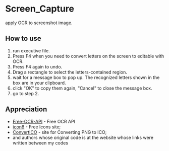 # Screen_Capture

apply OCR to screenshot image.

## How to use

1. run executive file.
2. Press F4 when you need to convert letters on the screen to editable with OCR.
3. Press F4 again to undo.
4. Drag a rectangle to select the letters-contained region.
5. wait for a message box to pop up. The recognized letters shown in the box are in your clipboard.
6. click "OK" to copy them again, "Cancel" to close the message box.
7. go to step 2.

## Appreciation

- [Free-OCR-API](https://github.com/A9T9/Free-OCR-API-CSharp) - Free OCR API
- [icon8](https://icons8.com/) - Free Icons site;
- [ConvertICO](https://convertico.com/) - site for Converting PNG to ICO;
- and authors whose original code is at the website whose links were written between my codes
